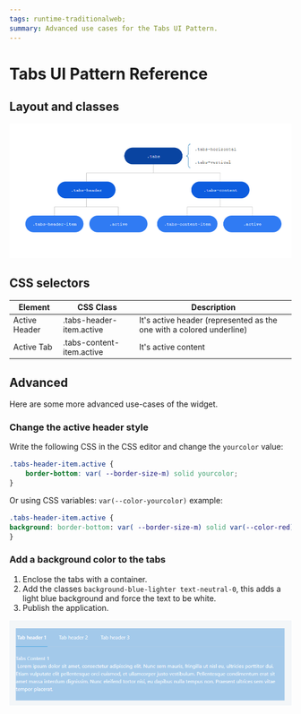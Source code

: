 ```yaml
---
tags: runtime-traditionalweb; 
summary: Advanced use cases for the Tabs UI Pattern.
---
```


# Tabs UI Pattern Reference

## Layout and classes

![](images/tabs-image2.png?width=750)

## CSS selectors

| **Element** |  **CSS Class** |  **Description**  |
| ---|---|---  
| Active Header |  .tabs-header-item.active |  It's active header (represented as the one with a colored underline)  |
| Active Tab  |  .tabs-content-item.active  |  It's active content  |
  
## Advanced

Here are some more advanced use-cases of the widget.

### Change the active header style

Write the following CSS in the CSS editor and change the `yourcolor` value:
```css
.tabs-header-item.active {
    border-bottom: var( --border-size-m) solid yourcolor;
}
```

Or using CSS variables: `var(--color-yourcolor)`
example:

```css
.tabs-header-item.active {
background: border-bottom: var( --border-size-m) solid var(--color-red)
}
```

### Add a background color to the tabs

1. Enclose the tabs with a container.
1. Add the classes `background-blue-lighter text-neutral-0`, this adds a light blue background and force the text to be white.
1. Publish the application.

![](images/tabs-image3.png?width=750)